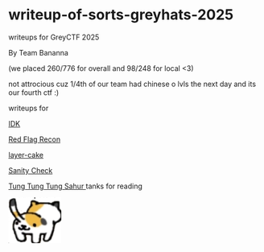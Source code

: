 # writeup-of-sorts-greyhats-2025

writeups for GreyCTF 2025

By Team Bananna 

(we placed 260/776 for overall and 98/248 for local <3)

not attrocious cuz 1/4th of our team had chinese o lvls the next day and its our fourth ctf :)

writeups for 

[IDK](https://github.com/saumilthecode/writeup-of-sorts-greyhats-2025/blob/main/Idk/readme.md)

[Red Flag Recon
](https://github.com/saumilthecode/writeup-of-sorts-greyhats-2025/blob/main/Red%20Flag%20Recon/readme.md)

[layer-cake
](https://github.com/saumilthecode/writeup-of-sorts-greyhats-2025/blob/main/layer-cake/readme.md)

[Sanity Check
](https://github.com/saumilthecode/writeup-of-sorts-greyhats-2025/blob/main/Sanity%20Check/readme.md)

[Tung Tung Tung Sahur
](https://github.com/saumilthecode/writeup-of-sorts-greyhats-2025/blob/main/Tung%20Tung%20Tung%20Sahur/readme.md)
tanks for reading

![](https://raw.githubusercontent.com/saumilthecode/writeup-of-sorts-greyhats-2025/refs/heads/main/Idk/cat.webp)


